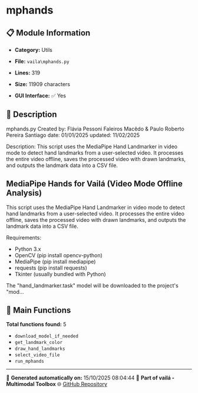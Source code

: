 # mphands

## 📋 Module Information

- **Category:** Utils
- **File:** `vaila\mphands.py`
- **Lines:** 319
- **Size:** 11909 characters


- **GUI Interface:** ✅ Yes

## 📖 Description


mphands.py
Created by: Flávia Pessoni Faleiros Macêdo & Paulo Roberto Pereira Santiago
date: 01/01/2025
updated: 11/02/2025

Description:
This script uses the MediaPipe Hand Landmarker in video mode to detect hand landmarks
from a user-selected video. It processes the entire video offline, saves the processed
video with drawn landmarks, and outputs the landmark data into a CSV file.

MediaPipe Hands for Vailá (Video Mode Offline Analysis)
---------------------------------------------------------

This script uses the MediaPipe Hand Landmarker in video mode to detect hand landmarks
from a user-selected video. It processes the entire video offline, saves the processed
video with drawn landmarks, and outputs the landmark data into a CSV file.

Requirements:
- Python 3.x
- OpenCV (pip install opencv-python)
- MediaPipe (pip install mediapipe)
- requests (pip install requests)
- Tkinter (usually bundled with Python)

The "hand_landmarker.task" model will be downloaded to the project's "mod...

## 🔧 Main Functions

**Total functions found:** 5

- `download_model_if_needed`
- `get_landmark_color`
- `draw_hand_landmarks`
- `select_video_file`
- `run_mphands`




---

📅 **Generated automatically on:** 15/10/2025 08:04:44
🔗 **Part of vailá - Multimodal Toolbox**
🌐 [GitHub Repository](https://github.com/vaila-multimodaltoolbox/vaila)
